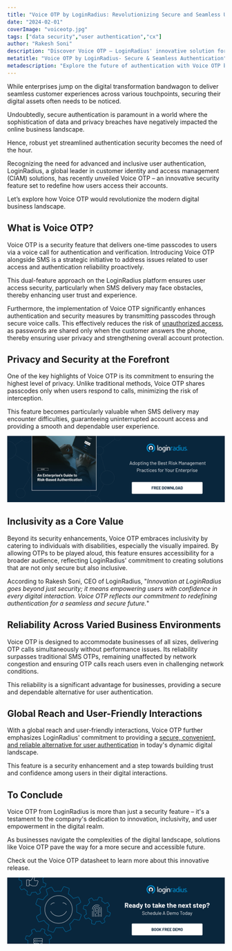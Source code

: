 ```yaml
---
title: "Voice OTP by LoginRadius: Revolutionizing Secure and Seamless User Authentication"
date: "2024-02-01"
coverImage: "voiceotp.jpg"
tags: ["data security","user authentication","cx"]
author: "Rakesh Soni"
description: "Discover Voice OTP – LoginRadius' innovative solution for secure and seamless user authentication. Explore how Voice OTP is reshaping the digital authentication landscape from strategic integration to inclusivity and global reach."
metatitle: "Voice OTP by LoginRadius- Secure & Seamless Authentication"
metadescription: "Explore the future of authentication with Voice OTP by LoginRadius. Enhance security, ensure reliability, & embrace inclusivity with this cutting-edge feature."
---
```

While enterprises jump on the digital transformation bandwagon to deliver seamless customer experiences across various touchpoints, securing their digital assets often needs to be noticed.

Undoubtedly, secure authentication is paramount in a world where the sophistication of data and privacy breaches have negatively impacted the online business landscape. 

Hence, robust yet streamlined authentication security becomes the need of the hour. 

Recognizing the need for advanced and inclusive user authentication, LoginRadius, a global leader in customer identity and access management (CIAM) solutions, has recently unveiled Voice OTP – an innovative security feature set to redefine how users access their accounts.

Let’s explore how Voice OTP would revolutionize the modern digital business landscape.

## What is Voice OTP? 

Voice OTP is a security feature that delivers one-time passcodes to users via a voice call for authentication and verification. Introducing Voice OTP alongside SMS is a strategic initiative to address issues related to user access and authentication reliability proactively. 

This dual-feature approach on the LoginRadius platform ensures user access security, particularly when SMS delivery may face obstacles, thereby enhancing user trust and experience. 

Furthermore, the implementation of Voice OTP significantly enhances authentication and security measures by transmitting passcodes through secure voice calls. This effectively reduces the risk of [unauthorized access](https://www.loginradius.com/blog/identity/authentication-vulnerabilities-security/), as passwords are shared only when the customer answers the phone, thereby ensuring user privacy and strengthening overall account protection.

## Privacy and Security at the Forefront

One of the key highlights of Voice OTP is its commitment to ensuring the highest level of privacy. Unlike traditional methods, Voice OTP shares passcodes only when users respond to calls, minimizing the risk of interception.

This feature becomes particularly valuable when SMS delivery may encounter difficulties, guaranteeing uninterrupted account access and providing a smooth and dependable user experience.

[![GD-to-RBA](GD-to-RBA.png)](https://www.loginradius.com/resource/an-enterprises-guide-to-risk-based-authentication/)

## Inclusivity as a Core Value

Beyond its security enhancements, Voice OTP embraces inclusivity by catering to individuals with disabilities, especially the visually impaired. By allowing OTPs to be played aloud, this feature ensures accessibility for a broader audience, reflecting LoginRadius' commitment to creating solutions that are not only secure but also inclusive.

According to Rakesh Soni, CEO of LoginRadius, "_Innovation at LoginRadius goes beyond just security; it means empowering users with confidence in every digital interaction. Voice OTP reflects our commitment to redefining authentication for a seamless and secure future._"

## Reliability Across Varied Business Environments

Voice OTP is designed to accommodate businesses of all sizes, delivering OTP calls simultaneously without performance issues. Its reliability surpasses traditional SMS OTPs, remaining unaffected by network congestion and ensuring OTP calls reach users even in challenging network conditions. 

This reliability is a significant advantage for businesses, providing a secure and dependable alternative for user authentication. 

## Global Reach and User-Friendly Interactions

With a global reach and user-friendly interactions, Voice OTP further emphasizes LoginRadius' commitment to providing a [secure, convenient, and reliable alternative for user authentication](https://www.loginradius.com/blog/identity/digital-privacy-best-practices/) in today's dynamic digital landscape. 

This feature is a security enhancement and a step towards building trust and confidence among users in their digital interactions.

## To Conclude

Voice OTP from LoginRadius is more than just a security feature – it's a testament to the company's dedication to innovation, inclusivity, and user empowerment in the digital realm. 

As businesses navigate the complexities of the digital landscape, solutions like Voice OTP pave the way for a more secure and accessible future.

Check out the Voice OTP datasheet to learn more about this innovative release.

[![book-a-free-demo-loginradius](../../assets/book-a-demo-loginradius.png)](https://www.loginradius.com/contact-us?utm_source=blog&utm_medium=web&utm_campaign=loginradius-launches-voice-otp-authentication)